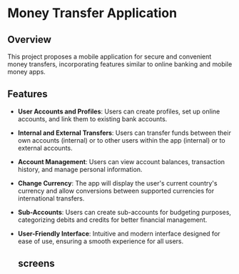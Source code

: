 # Money Transfer Application

## Overview
This project proposes a mobile application for secure and convenient money 
transfers, incorporating features similar to online banking and mobile money apps.

## Features
- **User Accounts and Profiles**: Users can create profiles, set up online accounts, and link them to existing bank accounts. 

- **Internal and External Transfers**:  Users can transfer funds between their own accounts (internal) or to other users within the app (internal) or to external accounts.

- **Account Management**: Users can view account balances, transaction history, and manage personal information. 

- **Change Currency**: The app will display the user's current country's currency and allow conversions between supported currencies for international transfers. 

- **Sub-Accounts**:  Users can create sub-accounts for budgeting purposes, categorizing debits and credits for better financial management.

- **User-Friendly Interface**: Intuitive and modern interface designed for ease of use, ensuring a smooth experience for all users.

  ## screens
  
